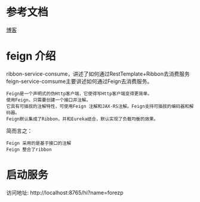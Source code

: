 # 参考文档
[博客](https://www.fangzhipeng.com/springcloud/2017/06/03/sc03-feign.html)

# feign 介绍
ribbon-service-consume，讲述了如何通过RestTemplate+Ribbon去消费服务
feign-service-comsume主要讲述如何通过Feign去消费服务。

    Feign是一个声明式的伪Http客户端，它使得写Http客户端变得更简单。
    使用Feign，只需要创建一个接口并注解。
    它具有可插拔的注解特性，可使用Feign 注解和JAX-RS注解。Feign支持可插拔的编码器和解码器。
    Feign默认集成了Ribbon，并和Eureka结合，默认实现了负载均衡的效果。

简而言之：

    Feign 采用的是基于接口的注解
    Feign 整合了ribbon
    
# 启动服务
访问地址: http://localhost:8765/hi?name=forezp
